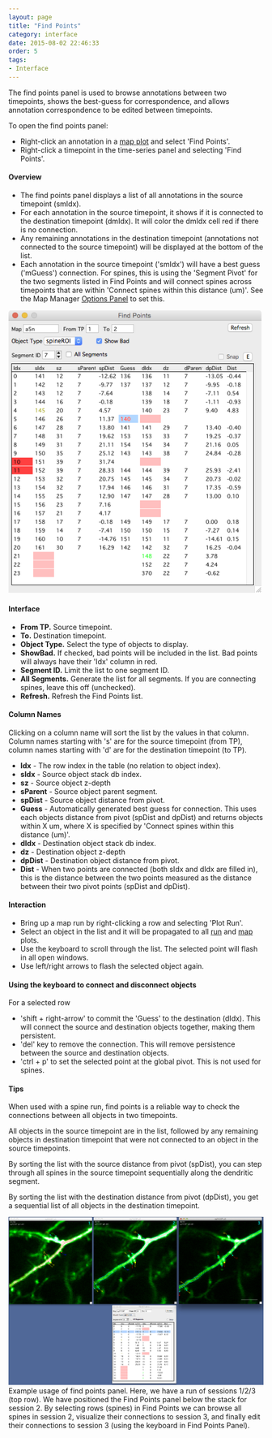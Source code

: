 ```yaml
---
layout: page
title: "Find Points"
category: interface
date: 2015-08-02 22:46:33
order: 5
tags:
- Interface
---
```


The find points panel is used to browse annotations between two timepoints, shows the best-guess for correspondence, and allows annotation correspondence to be edited between timepoints.

To open the find points panel:

  - Right-click an annotation in a [map plot][2] and select 'Find Points'.
  - Right-click a timepoint in the time-series panel and selecting 'Find Points'.


#### Overview

- The find points panel displays a list of all annotations in the source timepoint (smIdx). 
- For each annotation in the source timepoint, it shows if it is connected to the destination timepoint (dmIdx). It will color the dmIdx cell red if there is no connection.
- Any remaining annotations in the destination timepoint (annotations not connected to the source timepoint) will be displayed at the bottom of the list.
- Each annotation in the source timepoint ('smIdx') will have a best guess ('mGuess') connection. For spines, this is using the 'Segment Pivot' for the two segments listed in Find Points and will connect spines across timepoints that are within 'Connect spines within this distance (um)'. See the Map Manager [Options Panel][3] to set this.
 
<IMG class="img-float-left" SRC="images/mm3/mm3-find-points-panel.png" WIDTH="500">
<div class="print-page-break"></div>

#### Interface

  - **From TP.** Source timepoint.
  - **To.** Destination timepoint.
  - **Object Type.** Select the type of objects to display.
  - **ShowBad.** If checked, bad points will be included in the list. Bad points will always have their 'Idx' column in red.
  - **Segment ID.** Limit the list to one segment ID.
  - **All Segments.** Generate the list for all segments. If you are connecting spines, leave this off (unchecked).
  - **Refresh.** Refresh the Find Points list.

#### Column Names

Clicking on a column name will sort the list by the values in that column. Column names starting with 's' are for the source timepoint (from TP), column names starting with 'd' are for the destination timepoint (to TP).

  - **Idx** - The row index in the table (no relation to object index).
  - **sIdx** - Source object stack db index.
  - **sz** - Source object z-depth
  - **sParent** - Source object parent segment.
  - **spDist** - Source object distance from pivot.
  - **Guess** - Automatically generated best guess for connection. This uses each objects distance from pivot (spDist and dpDist) and returns objects within X um, where X is specified by 'Connect spines within this distance (um)'.
  - **dIdx** - Destination object stack db index.
  - **dz** - Destination object z-depth
  - **dpDist** - Destination object distance from pivot.
  - **Dist** - When two points are connected (both sIdx and dIdx are filled in), this is the distance between the two points measured as the distance between their two pivot points (spDist and dpDist).

#### Interaction

 - Bring up a map run by right-clicking a row and selecting 'Plot Run'.
 - Select an object in the list and it will be propagated to all [run][1] and [map][2] plots.
 - Use the keyboard to scroll through the list. The selected point will flash in all open windows.
 - Use left/right arrows to flash the selected object again.
 

#### Using the keyboard to connect and disconnect objects

 For a selected row
 
 - 'shift + right-arrow' to commit the 'Guess' to the destination (dIdx). This will connect the source and destination objects together, making them persistent.
 - 'del' key to remove the connection. This will remove persistence between the source and destination objects.
 - 'ctrl + p' to set the selected point at the global pivot. This is not used for spines.

#### Tips

When used with a spine run, find points is a reliable way to check the connections between all objects in two timepoints.

All objects in the source timepoint are in the list, followed by any remaining objects in destination timepoint that were not connected to an object in the source timepoints.

By sorting the list with the source distance from pivot (spDist), you can step through all spines in the source timepoint sequentially along the dendritic segment.

By sorting the list with the destination distance from pivot (dpDist), you get a sequential list of all objects in the destination timepoint.

<IMG class="img-float-left" SRC="images/mm3/find-points-example.png" WIDTH="1000">
<div class="print-page-break"></div>
Example usage of find points panel. Here, we have a run of sessions 1/2/3 (top row). We have positioned the Find Points panel below the stack for session 2. By selecting rows (spines) in Find Points we can browse all spines in session 2, visualize their connections to session 3, and finally edit their connections to session 3 (using the keyboard in Find Points Panel).

[1]: run-plot
[2]: map-plot
[3]: stackdb-options-panel
